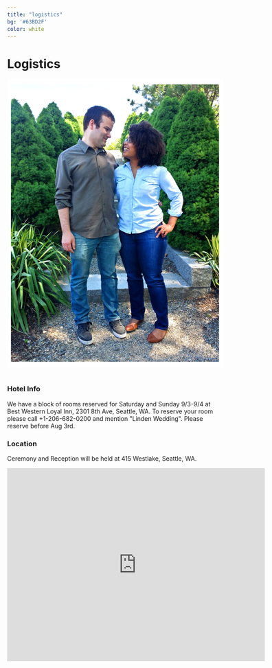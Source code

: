 ```yaml
---
title: "logistics"
bg: '#63BD2F'
color: white
---
```


# Logistics




<div>
<img src="img/us/engagment_looking_border.jpg" alt="see you at the wedding!" title="see you at the wedding!" align="middle">
</div>



<br />

### Hotel Info

We have a block of rooms reserved for Saturday and Sunday 9/3-9/4 at Best Western Loyal Inn, 2301 8th Ave, Seattle, WA. To reserve your room please call +1-206-682-0200 and mention "Linden Wedding". Please reserve before Aug 3rd.

<!--

[**Hotel Info**](http://hotellink.com)
hotel description 


[**Hotel Info**](http://hotellink.com)
hotel description 

[**Hotel Info**](http://hotellink.com)
hotel description 


-->
<div class="right">
<h3>Location</h3>
    <p>Ceremony and Reception will be held at 415 Westlake, Seattle, WA.</p>
</div>
  

<div class="icontain">
<iframe width="600"
height="450"
frameborder="0" style="border:0" src="https://www.google.com/maps/embed/v1/directions?key=AIzaSyBWgLncJJvR2OskQhJpjEYCNzvCGNx1rJA
&destination=place_id:ChIJmdzMhzcVkFQRb6gHaZyEJp8
&origin=place_id:ChIJx87coEkVkFQRzJ_GuWG6qoY
&mode=walking" 
allowfullscreen>
</iframe>
</div>
